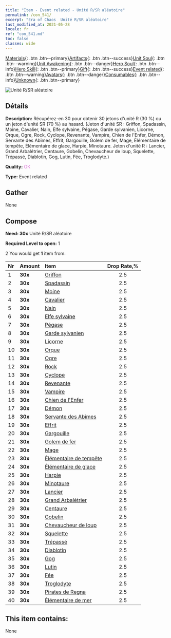 ```yaml
---
title: "Item - Event related - Unité R/SR aléatoire"
permalink: /con_541/
excerpt: "Era of Chaos  Unité R/SR aléatoire"
last_modified_at: 2021-05-28
locale: fr
ref: "con_541.md"
toc: false
classes: wide
---
```

 [Materials](/ItemsFR/){: .btn .btn--primary}[Artifacts](/ItemsFR/Artifacts/){: .btn .btn--success}[Unit Soul](/ItemsFR/UnitSoul/){: .btn .btn--warning}[Unit Awakening](/ItemsFR/UnitAwakening/){: .btn .btn--danger}[Hero Soul](/ItemsFR/HeroSoul/){: .btn .btn--info}[Hero Skill](/ItemsFR/HeroSkill/){: .btn .btn--primary}[Gift](/ItemsFR/Gift/){: .btn .btn--success}[Event related](/ItemsFR/Events/){: .btn .btn--warning}[Avatars](/ItemsFR/Avatars/){: .btn .btn--danger}[Consumables](/ItemsFR/Consumables/){: .btn .btn--info}[Unknown](/ItemsFR/Unknown/){: .btn .btn--primary}

 ![Unité R/SR aléatoire](/images/t/i_10027.png)

## Détails
 **Description:** Récupérez-en 30 pour obtenir 30 jetons d'unité R (30 %) ou un jeton d'unité SR (70 %) au hasard. (Jeton d'unité SR : Griffon, Spadassin, Moine, Cavalier, Nain, Elfe sylvaine, Pégase, Garde sylvanien, Licorne, Orque, Ogre, Rock, Cyclope, Revenante, Vampire, Chien de l'Enfer, Démon, Servante des Abîmes, Effrit, Gargouille, Golem de fer, Mage, Élémentaire de tempête, Élémentaire de glace, Harpie, Minotaure. Jeton d'unité R : Lancier, Grand Arbalétrier, Centaure, Gobelin, Chevaucheur de loup, Squelette, Trépassé, Diablotin, Gog, Lutin, Fée, Troglodyte.)

 **Quality:** <span style="color: #DA70D6">OK</span>

 **Type:** Event related

## Gather

  None

## Compose

 **Need: 30x** Unité R/SR aléatoire

 **Required Level to open:** 1

 2 You would get **1** item  from:

  | Nr | Amount |     Item    | Drop Rate,% |
  |:---|:-------|:------------|:---------:|
  | 1 |  **30x** | [Griffon](/ItemsFR/unt_192/) | 2.5 | 
  | 2 |  **30x** | [Spadassin](/ItemsFR/unt_193/) | 2.5 | 
  | 3 |  **30x** | [Moine](/ItemsFR/unt_194/) | 2.5 | 
  | 4 |  **30x** | [Cavalier ](/ItemsFR/unt_195/) | 2.5 | 
  | 5 |  **30x** | [Nain](/ItemsFR/unt_200/) | 2.5 | 
  | 6 |  **30x** | [Elfe sylvaine](/ItemsFR/unt_201/) | 2.5 | 
  | 7 |  **30x** | [Pégase](/ItemsFR/unt_202/) | 2.5 | 
  | 8 |  **30x** | [Garde sylvanien](/ItemsFR/unt_203/) | 2.5 | 
  | 9 |  **30x** | [Licorne](/ItemsFR/unt_204/) | 2.5 | 
  | 10 |  **30x** | [Orque](/ItemsFR/unt_219/) | 2.5 | 
  | 11 |  **30x** | [Ogre](/ItemsFR/unt_220/) | 2.5 | 
  | 12 |  **30x** | [Rock](/ItemsFR/unt_221/) | 2.5 | 
  | 13 |  **30x** | [Cyclope](/ItemsFR/unt_222/) | 2.5 | 
  | 14 |  **30x** | [Revenante](/ItemsFR/unt_210/) | 2.5 | 
  | 15 |  **30x** | [Vampire](/ItemsFR/unt_211/) | 2.5 | 
  | 16 |  **30x** | [Chien de l'Enfer](/ItemsFR/unt_228/) | 2.5 | 
  | 17 |  **30x** | [Démon](/ItemsFR/unt_229/) | 2.5 | 
  | 18 |  **30x** | [Servante des Abîmes](/ItemsFR/unt_230/) | 2.5 | 
  | 19 |  **30x** | [Effrit](/ItemsFR/unt_231/) | 2.5 | 
  | 20 |  **30x** | [Gargouille](/ItemsFR/unt_236/) | 2.5 | 
  | 21 |  **30x** | [Golem de fer](/ItemsFR/unt_237/) | 2.5 | 
  | 22 |  **30x** | [Mage](/ItemsFR/unt_238/) | 2.5 | 
  | 23 |  **30x** | [Élémentaire de tempête](/ItemsFR/unt_263/) | 2.5 | 
  | 24 |  **30x** | [Élémentaire de glace](/ItemsFR/unt_264/) | 2.5 | 
  | 25 |  **30x** | [Harpie](/ItemsFR/unt_245/) | 2.5 | 
  | 26 |  **30x** | [Minotaure](/ItemsFR/unt_248/) | 2.5 | 
  | 27 |  **30x** | [Lancier](/ItemsFR/unt_190/) | 2.5 | 
  | 28 |  **30x** | [Grand Arbalétrier](/ItemsFR/unt_191/) | 2.5 | 
  | 29 |  **30x** | [Centaure](/ItemsFR/unt_199/) | 2.5 | 
  | 30 |  **30x** | [Gobelin](/ItemsFR/unt_217/) | 2.5 | 
  | 31 |  **30x** | [Chevaucheur de loup](/ItemsFR/unt_218/) | 2.5 | 
  | 32 |  **30x** | [Squelette](/ItemsFR/unt_208/) | 2.5 | 
  | 33 |  **30x** | [Trépassé](/ItemsFR/unt_209/) | 2.5 | 
  | 34 |  **30x** | [Diablotin](/ItemsFR/unt_226/) | 2.5 | 
  | 35 |  **30x** | [Gog](/ItemsFR/unt_227/) | 2.5 | 
  | 36 |  **30x** | [Lutin](/ItemsFR/unt_235/) | 2.5 | 
  | 37 |  **30x** | [Fée](/ItemsFR/unt_262/) | 2.5 | 
  | 38 |  **30x** | [Troglodyte](/ItemsFR/unt_244/) | 2.5 | 
  | 39 |  **30x** | [Pirates de Regna](/ItemsFR/unt_273/) | 2.5 | 
  | 40 |  **30x** | [Élémentaire de mer](/ItemsFR/unt_275/) | 2.5 | 


## This item contains:

  None

